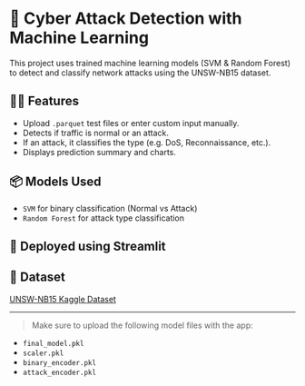 # 🔐 Cyber Attack Detection with Machine Learning

This project uses trained machine learning models (SVM & Random Forest) to detect and classify network attacks using the UNSW-NB15 dataset.

## 👨‍💻 Features
- Upload `.parquet` test files or enter custom input manually.
- Detects if traffic is normal or an attack.
- If an attack, it classifies the type (e.g. DoS, Reconnaissance, etc.).
- Displays prediction summary and charts.

## 📦 Models Used
- `SVM` for binary classification (Normal vs Attack)
- `Random Forest` for attack type classification

## 🚀 Deployed using Streamlit

## 🔗 Dataset
[UNSW-NB15 Kaggle Dataset](https://www.kaggle.com/datasets/dhoogla/unswnb15)

---

> Make sure to upload the following model files with the app:
- `final_model.pkl`
- `scaler.pkl`
- `binary_encoder.pkl`
- `attack_encoder.pkl`


